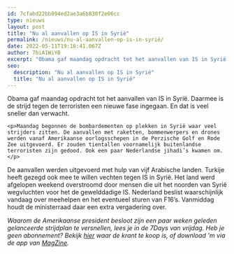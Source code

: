 ```yaml
---
id: 7cfabd22bb894ed2ae3a6b830f2e06cc
type: nieuws
layout: post
title: "Nu al aanvallen op IS in Syrië"
permalink: /nieuws/nu-al-aanvallen-op-is-in-syrië/
date: 2022-05-11T19:16:41.067Z
author: 7biA1WiYB
excerpt: "Obama gaf maandag opdracht tot het aanvallen van IS in Syrië. Daarmee is de strijd tegen de terroristen een nieuwe fase ingegaan. En dat is veel sneller dan verwacht.   "
seo:
  description: "Nu al aanvallen op IS in Syrië"
  title: "Nu al aanvallen op IS in Syrië"
---
```

Obama gaf maandag opdracht tot het aanvallen van IS in Syrië. Daarmee is de strijd tegen de terroristen een nieuwe fase ingegaan. En dat is veel sneller dan verwacht.   

    <p>Maandag begonnen de bombardementen op plekken in Syrië waar veel strijders zitten. De aanvallen met raketten, bommenwerpers en drones werden vanaf Amerikaanse oorlogsschepen in de Perzische Golf en Rode Zee uitgevoerd. Er zouden tientallen voornamelijk buitenlandse terroristen zijn gedood. Ook een paar Nederlandse jihadi’s kwamen om.</p>
<p>De aanvallen werden uitgevoerd met hulp van vijf Arabische landen. Turkije heeft gezegd ook mee te willen vechten tegen IS in Syrië. Het land werd afgelopen weekend overstroomd door mensen die uit het noorden van Syrië wegvluchten voor het de gewelddadige IS. Nederland beslist waarschijnlijk vandaag over meehelpen en het eventueel sturen van F16’s. Vanmiddag houdt de ministerraad daar een extra vergadering over.</p>
<p><em>Waarom de Amerikaanse president besloot zijn een paar weken geleden gelanceerde strijdplan te versnellen, lees je in de 7Days van vrijdag. Heb je geen abonnement? Bekijk <a href="https://7dagen.netlify.app/verkoop/">hier</a> waar de krant te koop is, of download 'm via de app van <a href="http://magzine.nu/">MagZine</a>.</em></p>  
